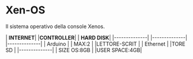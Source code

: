 # Xen-OS
Il sistema operativo della console Xenos.

|   **INTERNET**|   |**CONTROLLER**|   | **HARD DISK**|
|--------------|    |--------------|   |--------------|
| Arduino      |    | MAX:2        |   |LETTORE-SCRIT |
| Ethernet     |                       |TORE SD       |
                                       |--------------|
                                       | SIZE OS:8GB  |
                                       |USER SPACE:4GB|
